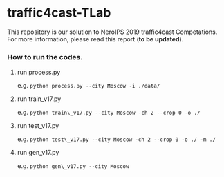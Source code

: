 # traffic4cast-TLab

This repository is our solution to NeroIPS 2019 traffic4cast Competations.
For more information, please read this report (__to be updated__).
  
### How to run the codes.

1. run process.py

   e.g. `python process.py --city Moscow -i ./data/`
   
2. run train\_v17.py

   e.g. `python train\_v17.py --city Moscow -ch 2 --crop 0 -o ./`
   
3. run test\_v17.py

   e.g. `python test\_v17.py --city Moscow -ch 2 --crop 0 -o ./ -m ./`
   
4. run gen\_v17.py

   e.g. `python gen\_v17.py --city Moscow `
